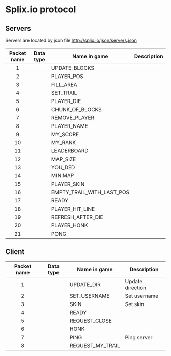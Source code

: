# Splix.io protocol

## Servers
Servers are located by json file http://splix.io/json/servers.json

| Packet name | Data type | Name in game              | Description
|:-----------:|-----------|---------------------------|------------
| 1           |           | UPDATE_BLOCKS             |
| 2           |           | PLAYER_POS                |
| 3           |           | FILL_AREA                 |
| 4           |           | SET_TRAIL                 |
| 5           |           | PLAYER_DIE                |
| 6           |           | CHUNK_OF_BLOCKS           |
| 7           |           | REMOVE_PLAYER             |
| 8           |           | PLAYER_NAME               |
| 9           |           | MY_SCORE                  |
| 10          |           | MY_RANK                   |
| 11          |           | LEADERBOARD               |
| 12          |           | MAP_SIZE                  |
| 13          |           | YOU_DED                   |
| 14          |           | MINIMAP                   |
| 15          |           | PLAYER_SKIN               |
| 16          |           | EMPTY_TRAIL_WITH_LAST_POS |
| 17          |           | READY                     |                     
| 18          |           | PLAYER_HIT_LINE           |
| 19          |           | REFRESH_AFTER_DIE         |
| 20          |           | PLAYER_HONK               |
| 21          |           | PONG                      |

## Client

| Packet name | Data type | Name in game     | Description
|:-----------:|-----------|----------------- | ------------
| 1           |           | UPDATE_DIR       | Update direction
| 2           |           | SET_USERNAME     | Set username
| 3           |           | SKIN             | Set skin
| 4           |           | READY            |
| 5           |           | REQUEST_CLOSE    |
| 6           |           | HONK             |
| 7           |           | PING             | Ping server
| 8           |           | REQUEST_MY_TRAIL |
